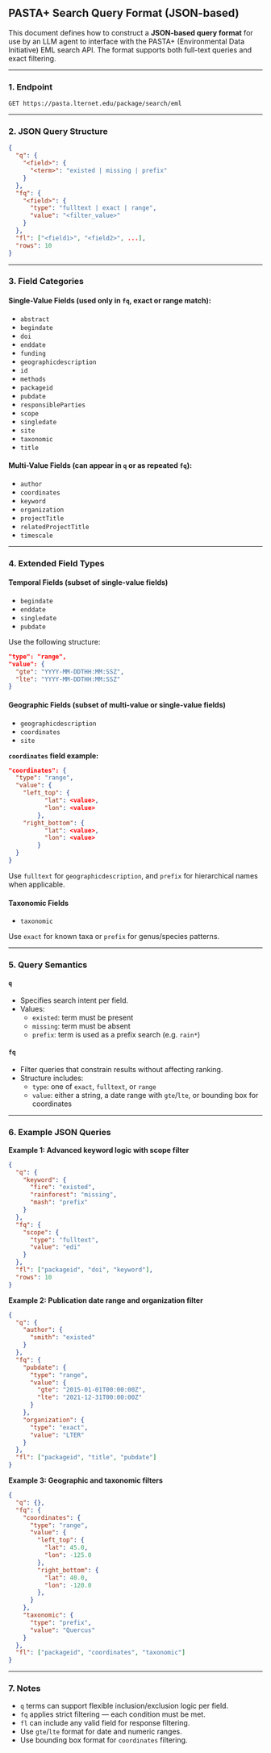 ## PASTA+ Search Query Format (JSON-based)

This document defines how to construct a **JSON-based query format** for use by an LLM agent to interface with the PASTA+ (Environmental Data Initiative) EML search API. The format supports both full-text queries and exact filtering.

---

### 1. Endpoint

```
GET https://pasta.lternet.edu/package/search/eml
```

---

### 2. JSON Query Structure

```json
{
  "q": {
    "<field>": {
      "<term>": "existed | missing | prefix"
    }
  },
  "fq": {
    "<field>": {
      "type": "fulltext | exact | range",
      "value": "<filter_value>"
    }
  },
  "fl": ["<field1>", "<field2>", ...],
  "rows": 10
}
```

---

### 3. Field Categories

#### Single-Value Fields (used only in `fq`, exact or range match):

- `abstract`
- `begindate`
- `doi`
- `enddate`
- `funding`
- `geographicdescription`
- `id`
- `methods`
- `packageid`
- `pubdate`
- `responsibleParties`
- `scope`
- `singledate`
- `site`
- `taxonomic`
- `title`

#### Multi-Value Fields (can appear in `q` or as repeated `fq`):

- `author`
- `coordinates`
- `keyword`
- `organization`
- `projectTitle`
- `relatedProjectTitle`
- `timescale`

---

### 4. Extended Field Types

#### Temporal Fields (subset of single-value fields)
- `begindate`
- `enddate`
- `singledate`
- `pubdate`

Use the following structure:
```json
"type": "range",
"value": {
  "gte": "YYYY-MM-DDTHH:MM:SSZ",
  "lte": "YYYY-MM-DDTHH:MM:SSZ"
}
```

#### Geographic Fields (subset of multi-value or single-value fields)
- `geographicdescription`
- `coordinates`
- `site`

**`coordinates` field example:**
```json
"coordinates": {
  "type": "range",
  "value": {
    "left_top": {
          "lat": <value>,
          "lon": <value>
        },
    "right_bottom": {
          "lat": <value>,
          "lon": <value>
        }
  }
}
```

Use `fulltext` for `geographicdescription`, and `prefix` for hierarchical names when applicable.

#### Taxonomic Fields
- `taxonomic`

Use `exact` for known taxa or `prefix` for genus/species patterns.

---

### 5. Query Semantics

#### `q`
- Specifies search intent per field.
- Values:
  - `existed`: term must be present
  - `missing`: term must be absent
  - `prefix`: term is used as a prefix search (e.g. `rain*`)

#### `fq`
- Filter queries that constrain results without affecting ranking.
- Structure includes:
  - `type`: one of `exact`, `fulltext`, or `range`
  - `value`: either a string, a date range with `gte`/`lte`, or bounding box for coordinates

---

### 6. Example JSON Queries

**Example 1: Advanced keyword logic with scope filter**

```json
{
  "q": {
    "keyword": {
      "fire": "existed",
      "rainforest": "missing",
      "mash": "prefix"
    }
  },
  "fq": {
    "scope": {
      "type": "fulltext",
      "value": "edi"
    }
  },
  "fl": ["packageid", "doi", "keyword"],
  "rows": 10
}
```

**Example 2: Publication date range and organization filter**

```json
{
  "q": {
    "author": {
      "smith": "existed"
    }
  },
  "fq": {
    "pubdate": {
      "type": "range",
      "value": {
        "gte": "2015-01-01T00:00:00Z",
        "lte": "2021-12-31T00:00:00Z"
      }
    },
    "organization": {
      "type": "exact",
      "value": "LTER"
    }
  },
  "fl": ["packageid", "title", "pubdate"]
}
```

**Example 3: Geographic and taxonomic filters**

```json
{
  "q": {},
  "fq": {
    "coordinates": {
      "type": "range",
      "value": {
        "left_top": {
          "lat": 45.0,
          "lon": -125.0
        },
        "right_bottom": {
          "lat": 40.0,
          "lon": -120.0
        },
      }
    },
    "taxonomic": {
      "type": "prefix",
      "value": "Quercus"
    }
  },
  "fl": ["packageid", "coordinates", "taxonomic"]
}
```

---

### 7. Notes

- `q` terms can support flexible inclusion/exclusion logic per field.
- `fq` applies strict filtering — each condition must be met.
- `fl` can include any valid field for response filtering.
- Use `gte`/`lte` format for date and numeric ranges.
- Use bounding box format for `coordinates` filtering.
